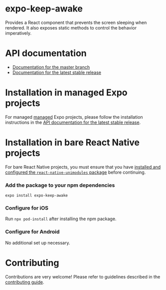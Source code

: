# expo-keep-awake

Provides a React component that prevents the screen sleeping when rendered. It also exposes static methods to control the behavior imperatively.

# API documentation

- [Documentation for the master branch](https://github.com/expo/expo/blob/master/docs/pages/versions/unversioned/sdk/keep-awake.md)
- [Documentation for the latest stable release](https://docs.expo.io/versions/latest/sdk/keep-awake/)

# Installation in managed Expo projects

For managed [managed](https://docs.expo.io/versions/latest/introduction/managed-vs-bare/) Expo projects, please follow the installation instructions in the [API documentation for the latest stable release](https://docs.expo.io/versions/latest/sdk/keep-awake/).

# Installation in bare React Native projects

For bare React Native projects, you must ensure that you have [installed and configured the `react-native-unimodules` package](https://github.com/unimodules/react-native-unimodules) before continuing.

### Add the package to your npm dependencies

```
expo install expo-keep-awake
```

### Configure for iOS

Run `npx pod-install` after installing the npm package.

### Configure for Android

No additional set up necessary.

# Contributing

Contributions are very welcome! Please refer to guidelines described in the [contributing guide](https://github.com/expo/expo#contributing).
